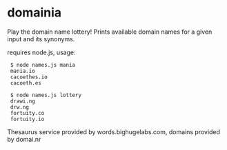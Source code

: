 domainia
========

Play the domain name lottery! Prints available domain names for a given input and its synonyms.

requires node.js, usage:

	 $ node names.js mania
	 mania.io
	 cacoethes.io
	 cacoeth.es

	 $ node names.js lottery
	 drawi.ng
	 drw.ng
	 fortuity.co
	 fortuity.io

Thesaurus service provided by words.bighugelabs.com, domains provided by domai.nr
